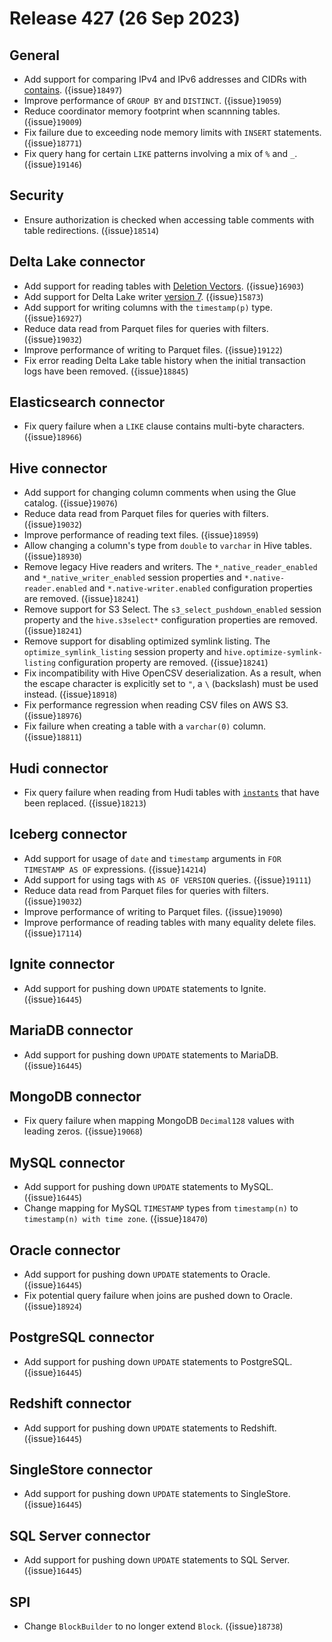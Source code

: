 # Release 427 (26 Sep 2023)

## General

* Add support for comparing IPv4 and IPv6 addresses and CIDRs with [contains](ip-address-contains). ({issue}`18497`)
* Improve performance of `GROUP BY` and `DISTINCT`. ({issue}`19059`)
* Reduce coordinator memory footprint when scannning tables. ({issue}`19009`)
* Fix failure due to exceeding node memory limits with `INSERT` statements. ({issue}`18771`)
* Fix query hang for certain `LIKE` patterns involving a mix of `%` and `_`. ({issue}`19146`)

## Security

* Ensure authorization is checked when accessing table comments with table redirections. ({issue}`18514`)

## Delta Lake connector

* Add support for reading tables with
  [Deletion Vectors](https://docs.delta.io/latest/delta-deletion-vectors.html). ({issue}`16903`)
* Add support for Delta Lake writer
  [version 7](https://docs.delta.io/latest/versioning.html#features-by-protocol-version). ({issue}`15873`)
* Add support for writing columns with the `timestamp(p)` type. ({issue}`16927`)
* Reduce data read from Parquet files for queries with filters. ({issue}`19032`)
* Improve performance of writing to Parquet files. ({issue}`19122`)
* Fix error reading Delta Lake table history when the initial transaction logs
  have been removed. ({issue}`18845`)

## Elasticsearch connector

* Fix query failure when a `LIKE` clause contains multi-byte characters. ({issue}`18966`)

## Hive connector

* Add support for changing column comments when using the Glue catalog. ({issue}`19076`)
* Reduce data read from Parquet files for queries with filters. ({issue}`19032`)
* Improve performance of reading text files. ({issue}`18959`)
* Allow changing a column's type from `double` to `varchar` in Hive tables. ({issue}`18930`)
* Remove legacy Hive readers and writers. The `*_native_reader_enabled` and
  `*_native_writer_enabled` session properties and `*.native-reader.enabled` and
  `*.native-writer.enabled` configuration properties are removed. ({issue}`18241`)
* Remove support for S3 Select. The `s3_select_pushdown_enabled` session
  property and the `hive.s3select*` configuration properties are removed. ({issue}`18241`)
* Remove support for disabling optimized symlink listing. The
  `optimize_symlink_listing` session property and
  `hive.optimize-symlink-listing` configuration property are removed. ({issue}`18241`)
* Fix incompatibility with Hive OpenCSV deserialization. As a result, when the
  escape character is explicitly set to `"`, a `\` (backslash) must be used
  instead. ({issue}`18918`)
* Fix performance regression when reading CSV files on AWS S3. ({issue}`18976`)
* Fix failure when creating a table with a `varchar(0)` column. ({issue}`18811`)

## Hudi connector

* Fix query failure when reading from Hudi tables with
  [`instants`](https://hudi.apache.org/docs/concepts/#timeline) that have been
  replaced. ({issue}`18213`)

## Iceberg connector

* Add support for usage of `date` and `timestamp` arguments in `FOR TIMESTAMP AS
  OF` expressions. ({issue}`14214`)
* Add support for using tags with `AS OF VERSION` queries. ({issue}`19111`)
* Reduce data read from Parquet files for queries with filters. ({issue}`19032`)
* Improve performance of writing to Parquet files. ({issue}`19090`)
* Improve performance of reading tables with many equality delete files. ({issue}`17114`)

## Ignite connector

* Add support for pushing down `UPDATE` statements to Ignite. ({issue}`16445`)

## MariaDB connector

* Add support for pushing down `UPDATE` statements to MariaDB. ({issue}`16445`)

## MongoDB connector

* Fix query failure when mapping MongoDB `Decimal128` values with leading zeros. ({issue}`19068`)

## MySQL connector

* Add support for pushing down `UPDATE` statements to MySQL. ({issue}`16445`)
* Change mapping for MySQL `TIMESTAMP` types from `timestamp(n)` to
  `timestamp(n) with time zone`. ({issue}`18470`)

## Oracle connector

* Add support for pushing down `UPDATE` statements to Oracle. ({issue}`16445`)
* Fix potential query failure when joins are pushed down to Oracle. ({issue}`18924`)

## PostgreSQL connector

* Add support for pushing down `UPDATE` statements to PostgreSQL. ({issue}`16445`)

## Redshift connector

* Add support for pushing down `UPDATE` statements to Redshift. ({issue}`16445`)

## SingleStore connector

* Add support for pushing down `UPDATE` statements to SingleStore. ({issue}`16445`)

## SQL Server connector

* Add support for pushing down `UPDATE` statements to SQL Server. ({issue}`16445`)

## SPI

* Change `BlockBuilder` to no longer extend `Block`. ({issue}`18738`)
